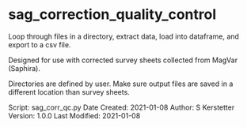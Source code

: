 # sag_correction_quality_control
Loop through files in a directory, extract data, load into dataframe,
and export to a csv file.

Designed for use with corrected survey sheets collected from MagVar (Saphira).

Directories are defined by user.  Make sure output files are saved in
a different location than survey sheets.

Script: sag_corr_qc.py
Date Created: 2021-01-08
Author: S Kerstetter
Version: 1.0.0
Last Modified: 2021-01-08
